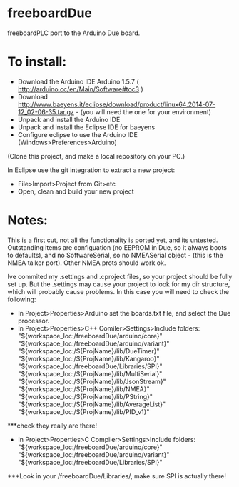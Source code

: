 freeboardDue
============

freeboardPLC port to the Arduino Due board.

To install:
===========

* Download the Arduino IDE Arduino 1.5.7 ( http://arduino.cc/en/Main/Software#toc3 )
* Download http://www.baeyens.it/eclipse/download/product/linux64.2014-07-12_02-06-35.tar.gz - (you will need the one for your environment)
* Unpack and install the Arduino IDE
* Unpack and install the Eclipse IDE for baeyens
* Configure eclipse to use the Arduino IDE (Windows>Preferences>Arduino)

(Clone this project, and make a local repository on your PC.)

In Eclipse use the git integration to extract a new project:
* File>Import>Project from Git>etc
* Open, clean and build your new project

Notes:
======

This is a first cut, not all the functionality is ported yet, and its untested. Outstanding items are configuation (no EEPROM in Due, so it always boots to defaults), and no SoftwareSerial, so no NMEASerial object - (this is the NMEA talker port). Other NMEA prots should work ok.

Ive commited my .settings and .cproject files, so your project should be fully set up. But the .settings may cause your project to look for my dir structure, which will probably cause problems. In this case you will need to check the following:

* In Project>Properties>Arduino set the boards.txt file, and select the Due processor.
* In Project>Properties>C++ Comiler>Settings>Include folders:
  "${workspace_loc:/freeboardDue/arduino/core}"
  "${workspace_loc:/freeboardDue/arduino/variant}"
  "${workspace_loc:/${ProjName}/lib/DueTimer}"
  "${workspace_loc:/${ProjName}/lib/Kangaroo}"
  "${workspace_loc:/freeboardDue/Libraries/SPI}"
  "${workspace_loc:/${ProjName}/lib/MultiSerial}"
  "${workspace_loc:/${ProjName}/lib/JsonStream}"
  "${workspace_loc:/${ProjName}/lib/NMEA}"
  "${workspace_loc:/${ProjName}/lib/PString}"
  "${workspace_loc:/${ProjName}/lib/AverageList}"
  "${workspace_loc:/${ProjName}/lib/PID_v1}"

***check they really are there!

* In Project>Properties>C Compiler>Settings>Include folders:
  "${workspace_loc:/freeboardDue/arduino/core}"
  "${workspace_loc:/freeboardDue/arduino/variant}"
  "${workspace_loc:/freeboardDue/Libraries/SPI}"

***Look in your /freeboardDue/Libraries/, make sure SPI is actually there!